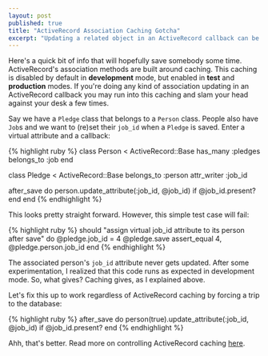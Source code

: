 ```yaml
---
layout: post
published: true
title: "ActiveRecord Association Caching Gotcha"
excerpt: "Updating a related object in an ActiveRecord callback can be tricky due to association caching. It tripped me up for too long and Google was not helpful. Hopefully this post will at least solve the unhelpful Googling problem."
---
```


Here's a quick bit of info that will hopefully save somebody some time. ActiveRecord's association methods are built around caching. This caching is disabled by default in **development** mode, but enabled in **test** and **production** modes. If you're doing any kind of association updating in an ActiveRecord callback you may run into this caching and slam your head against your desk a few times.

Say we have a `Pledge` class that belongs to a `Person` class. People also have `Job`s and we want to (re)set their `job_id` when a `Pledge` is saved. Enter a virtual attribute and a callback:

{% highlight ruby %}
class Person < ActiveRecord::Base
  has_many :pledges
  belongs_to :job
end

class Pledge < ActiveRecord::Base
  belongs_to :person
  attr_writer :job_id

  after_save do
    person.update_attribute(:job_id, @job_id) if @job_id.present?
  end
end
{% endhighlight %}

This looks pretty straight forward. However, this simple test case will fail:

{% highlight ruby %}
should "assign virtual job_id attribute to its person after save" do
  @pledge.job_id = 4
  @pledge.save
  assert_equal 4, @pledge.person.job_id
end
{% endhighlight %}

The associated person's `job_id` attribute never gets updated. After some experimentation, I realized that this code runs as expected in development mode. So, what gives? Caching gives, as I explained above.

Let's fix this up to work regardless of ActiveRecord caching by forcing a trip to the database:

{% highlight ruby %}
after_save do
  person(true).update_attribute(:job_id, @job_id) if @job_id.present?
end
{% endhighlight %}

Ahh, that's better. Read more on controlling ActiveRecord caching [here][caching].

[caching]:http://guides.rubyonrails.org/association_basics.html#controlling-caching

